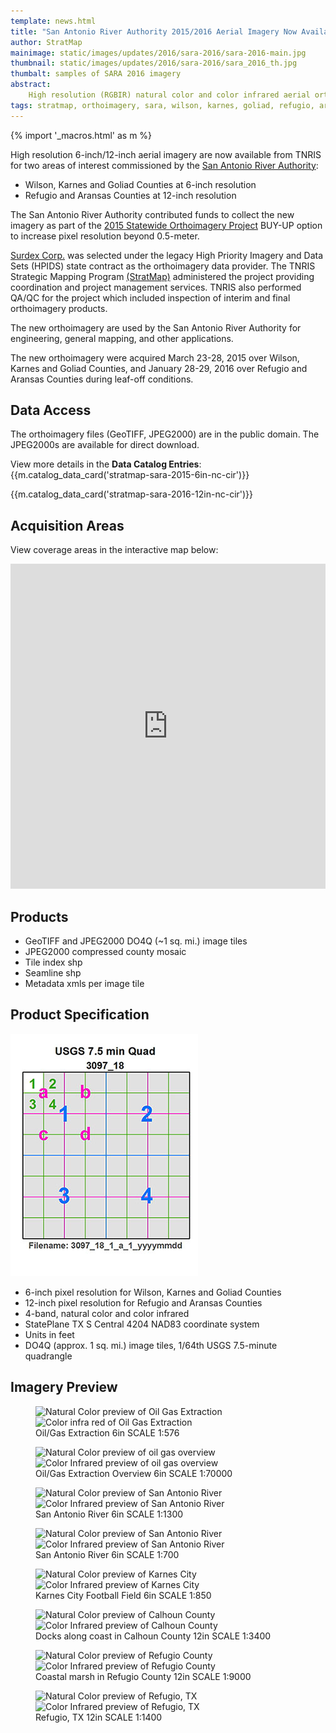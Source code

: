 ```yaml
---
template: news.html
title: "San Antonio River Authority 2015/2016 Aerial Imagery Now Available"
author: StratMap
mainimage: static/images/updates/2016/sara-2016/sara-2016-main.jpg
thumbnail: static/images/updates/2016/sara-2016/sara_2016_th.jpg
thumbalt: samples of SARA 2016 imagery
abstract:
    High resolution (RGBIR) natural color and color infrared aerial orthoimagery are now available from TNRIS for two San Antonio River Authority areas.
tags: stratmap, orthoimagery, sara, wilson, karnes, goliad, refugio, aransas, calhoun
---
```


{% import '_macros.html' as m %}

High resolution 6-inch/12-inch aerial imagery are now available from TNRIS for two areas of interest commissioned by the [San Antonio River Authority](https://www.sara-tx.org): 
- Wilson, Karnes and Goliad Counties at 6-inch resolution
- Refugio and Aransas Counties at 12-inch resolution

The San Antonio River Authority contributed funds to collect the new imagery as part of the [2015 Statewide Orthoimagery Project](https://tnris.org/2015-statewide-orthoimagery-project/) BUY-UP option to increase pixel resolution beyond 0.5-meter.

[Surdex Corp.](https://www.surdex.net) was selected under the legacy High Priority Imagery and Data Sets (HPIDS) state contract as the orthoimagery data provider. The TNRIS Strategic Mapping Program [(StratMap)](https://tnris.org/stratmap/) administered the project providing coordination and project management services. TNRIS also performed QA/QC for the project which included inspection of interim and final orthoimagery products.

The new orthoimagery are used by the San Antonio River Authority for engineering, general mapping, and other applications. 

The new orthoimagery were acquired March 23-28, 2015 over Wilson, Karnes and Goliad Counties, and January 28-29, 2016 over Refugio and Aransas Counties during leaf-off conditions.

## Data Access

The orthoimagery files (GeoTIFF, JPEG2000) are in the public domain. The JPEG2000s are available for direct download.

View more details in the **Data Catalog Entries**:
{{m.catalog_data_card('stratmap-sara-2015-6in-nc-cir')}}

{{m.catalog_data_card('stratmap-sara-2016-12in-nc-cir')}}

## Acquisition Areas
View coverage areas in the interactive map below:

<iframe width="100%" height="520" frameborder="0" src="http://tnris.cartodb.com/viz/74be531c-897e-11e5-9e0b-0e5db1731f59/embed_map" allowfullscreen webkitallowfullscreen mozallowfullscreen oallowfullscreen msallowfullscreen></iframe>


## Products

- GeoTIFF and JPEG2000 DO4Q (~1 sq. mi.) image tiles
- JPEG2000 compressed county mosaic
- Tile index shp
- Seamline shp
- Metadata xmls per image tile

## Product Specification

![USGS Quarter Quad Breakdown](static/images/updates/smith-imagery/usgs_quad.jpg)

- 6-inch pixel resolution for Wilson, Karnes and Goliad Counties
- 12-inch pixel resolution for Refugio and Aransas Counties
- 4-band, natural color and color infrared
- StatePlane TX S Central 4204 NAD83 coordinate system
- Units in feet
- DO4Q (approx. 1 sq. mi.) image tiles, 1/64th USGS 7.5-minute quadrangle

## Imagery Preview

<figure class="data-preview">
<div id="imageCompare1" class='twentytwenty-container natural-color-infrared'>
  <img class="img-responsive" src="{{m.link('static/images/updates/2016/sara-2016/sara15_oilgas_6in_nc_1to576_20150328.jpg')}}" alt="Natural Color preview of Oil Gas Extraction">
  <img class="img-responsive" src="{{m.link('static/images/updates/2016/sara-2016/sara15_oilgas_6in_nc_1to576_20150328.jpg')}}" alt="Color infra red of Oil Gas Extraction">
</div>
<figcaption>Oil/Gas Extraction 6in SCALE 1:576</figcaption>
</figure>

<figure class="data-preview">
<div id="imageCompare1" class='twentytwenty-container natural-color-infrared'>
  <img class="img-responsive" src="{{m.link('static/images/updates/2016/sara-2016/sara15_oilgasoverview_6in_nc_1to70000_20150328.jpg')}}" alt="Natural Color preview of oil gas overview">
  <img class="img-responsive" src="{{m.link('static/images/updates/2016/sara-2016/sara15_oilgasoverview_6in_cir_1to70000_20150328.jpg')}}" alt="Color Infrared preview of oil gas overview">
</div>
<figcaption>Oil/Gas Extraction Overview 6in SCALE 1:70000</figcaption>
</figure>

<figure class="data-preview">
<div id="imageCompare1" class='twentytwenty-container natural-color-infrared'>
  <img class="img-responsive" src="{{m.link('static/images/updates/2016/sara-2016/sara15_sariver_6in_nc_1to1300_20150328.jpg')}}" alt="Natural Color preview of San Antonio River">
  <img class="img-responsive" src="{{m.link('static/images/updates/2016/sara-2016/sara15_sariver_6in_cir_1to1300_20150328.jpg')}}" alt="Color Infrared preview of San Antonio River">
</div>
<figcaption>San Antonio River 6in SCALE 1:1300</figcaption>
</figure>

<figure class="data-preview">
<div id="imageCompare1" class='twentytwenty-container natural-color-infrared'>
  <img class="img-responsive" src="{{m.link('static/images/updates/2016/sara-2016/sara15_sariver2_6in_nc_1to700_20150328.jpg')}}" alt="Natural Color preview of San Antonio River">
  <img class="img-responsive" src="{{m.link('static/images/updates/2016/sara-2016/sara15_sariver2_6in_cir_1to700_20150328.jpg')}}" alt="Color Infrared preview of San Antonio River">
</div>
<figcaption>San Antonio River 6in SCALE 1:700</figcaption>
</figure>

<figure class="data-preview">
<div id="imageCompare1" class='twentytwenty-container natural-color-infrared'>
  <img class="img-responsive" src="{{m.link('static/images/updates/2016/sara-2016/sara15_karnescityfootball_6in_nc_1to850_20150328.jpg')}}" alt="Natural Color preview of Karnes City">
  <img class="img-responsive" src="{{m.link('static/images/updates/2016/sara-2016/sara15_karnescityfootball_6in_cir_1to850_20150328.jpg')}}" alt="Color Infrared preview of Karnes City">
</div>
<figcaption>Karnes City Football Field 6in SCALE 1:850</figcaption>
</figure>

<figure class="data-preview">
<div id="imageCompare1" class='twentytwenty-container natural-color-infrared'>
  <img class="img-responsive" src="{{m.link('static/images/updates/2016/sara-2016/sara16_coastalcalhounco2_12in_nc_1to3400_20160129.jpg')}}" alt="Natural Color preview of Calhoun County">
  <img class="img-responsive" src="{{m.link('static/images/updates/2016/sara-2016/sara16_coastalcalhounco2_12in_cir_1to3400_20160129.jpg')}}" alt="Color Infrared preview of Calhoun County">
</div>
<figcaption>Docks along coast in Calhoun County 12in SCALE 1:3400</figcaption>
</figure>

<figure class="data-preview">
<div id="imageCompare1" class='twentytwenty-container natural-color-infrared'>
  <img class="img-responsive" src="{{m.link('static/images/updates/2016/sara-2016/sara16_oilgasrefugioco_12in_nc_1to10000_20160129.jpg')}}" alt="Natural Color preview of Refugio County">
  <img class="img-responsive" src="{{m.link('static/images/updates/2016/sara-2016/sara16_oilgasrefugioco_12in_cir_1to10000_20160129.jpg')}}" alt="Color Infrared preview of Refugio County">
</div>
<figcaption>Coastal marsh in Refugio County 12in SCALE 1:9000</figcaption>
</figure>

<figure class="data-preview">
<div id="imageCompare1" class='twentytwenty-container natural-color-infrared'>
  <img class="img-responsive" src="{{m.link('static/images/updates/2016/sara-2016/sara16_refugiotx_12in_nc_1to1400_20160129.jpg')}}" alt="Natural Color preview of Refugio, TX">
  <img class="img-responsive" src="{{m.link('static/images/updates/2016/sara-2016/sara16_refugiotx_12in_cir_1to1400_20160129.jpg')}}" alt="Color Infrared preview of Refugio, TX">
</div>
<figcaption>Refugio, TX 12in SCALE 1:1400</figcaption>
</figure>
